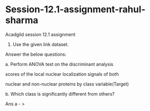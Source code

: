 # Session-12.1-assignment-rahul-sharma
Acadgild session 12.1 assignment 

1. Use the given link dataset. 

Answer the below questions:

a. Perform ANOVA test on the discriminant analysis 

scores of the local nuclear localization signals of both

nuclear and non-nuclear proteins by class variable(Target) 

b. Which class is significantly different from others? 

Ans a - >



